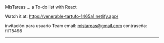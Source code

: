 MisTareas ... a To-do list with React

Watch it at: https://venerable-tartufo-1465a1.netlify.app/

invitación para usuario Team
email: mistareas@gmail.com
contraseña: filT5498
_______________________________________________

